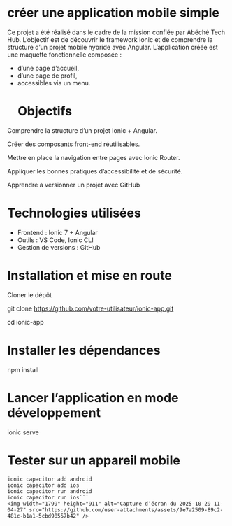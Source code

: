 # créer une application mobile simple
Ce projet a été réalisé dans le cadre de la mission confiée par Abéché Tech Hub. L’objectif est de découvrir le framework Ionic et de comprendre la structure d’un projet mobile hybride avec Angular.
L’application créée est une maquette fonctionnelle composée :

- d’une page d’accueil,
- d’une page de profil,
- accessibles via un menu.
  # Objectifs 

Comprendre la structure d’un projet Ionic + Angular.

Créer des composants front-end réutilisables.

Mettre en place la navigation entre pages avec Ionic Router.

Appliquer les bonnes pratiques d’accessibilité et de sécurité.

Apprendre à versionner un projet avec GitHub
# Technologies utilisées
- Frontend : Ionic 7 + Angular
- Outils : VS Code, Ionic CLI
- Gestion de versions : GitHub
 # Installation et mise en route
Cloner le dépôt

git clone https://github.com/votre-utilisateur/ionic-app.git

cd ionic-app
# Installer les dépendances
npm install
# Lancer l’application en mode développement
ionic serve

# Tester sur un appareil mobile
```
ionic capacitor add android
ionic capacitor add ios
ionic capacitor run android
ionic capacitor run ios```
<img width="1799" height="911" alt="Capture d’écran du 2025-10-29 11-04-27" src="https://github.com/user-attachments/assets/9e7a2509-89c2-481c-b1a1-5cbd98557b42" />
